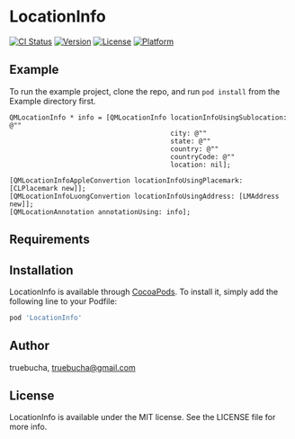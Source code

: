 # LocationInfo

[![CI Status](http://img.shields.io/travis/truebucha/LocationInfo.svg?style=flat)](https://travis-ci.org/truebucha/LocationInfo)
[![Version](https://img.shields.io/cocoapods/v/LocationInfo.svg?style=flat)](http://cocoapods.org/pods/LocationInfo)
[![License](https://img.shields.io/cocoapods/l/LocationInfo.svg?style=flat)](http://cocoapods.org/pods/LocationInfo)
[![Platform](https://img.shields.io/cocoapods/p/LocationInfo.svg?style=flat)](http://cocoapods.org/pods/LocationInfo)

## Example

To run the example project, clone the repo, and run `pod install` from the Example directory first.
```ObjC
QMLocationInfo * info = [QMLocationInfo locationInfoUsingSublocation: @""
                                        city: @""
                                        state: @""
                                        country: @""
                                        countryCode: @""
                                        location: nil];

[QMLocationInfoAppleConvertion locationInfoUsingPlacemark: [CLPlacemark new]];
[QMLocationInfoLuongConvertion locationInfoUsingAddress: [LMAddress new]];
[QMLocationAnnotation annotationUsing: info];
```

## Requirements

## Installation

LocationInfo is available through [CocoaPods](http://cocoapods.org). To install
it, simply add the following line to your Podfile:

```ruby
pod 'LocationInfo'
```

## Author

truebucha, truebucha@gmail.com

## License

LocationInfo is available under the MIT license. See the LICENSE file for more info.
